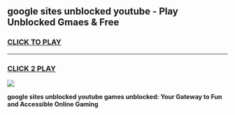 
## google sites unblocked youtube - Play Unblocked Gmaes & Free
<h3>
<a href="https://news.freeplayer.one?title=google_sites_unblocked_youtube&ref=23F">CLICK TO PLAY</a></h3>
<hr>

<h3>
<a href="https://news.freeplayer.one?title=google_sites_unblocked_youtube&ref=23F">CLICK 2 PLAY</a>
  
</h3>

<a href="https://news.freeplayer.one?title=google_sites_unblocked_youtube&ref=23F/"><img src="https://clearcache.store/games.png"></a>


**google sites unblocked youtube games unblocked: Your Gateway to Fun and Accessible Online Gaming**
